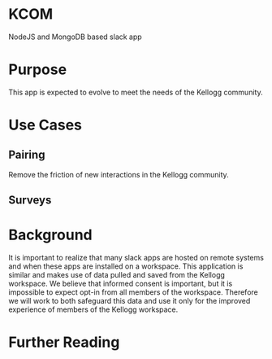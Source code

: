 # KCOM
NodeJS and MongoDB based slack app





# Purpose
This app is expected to evolve to meet the needs of the Kellogg community. 

# Use Cases
## Pairing
Remove the friction of new interactions in the Kellogg community.
## Surveys




# Background
It is important to realize that many slack apps are hosted on remote systems and when these apps are installed on a workspace. This application is similar and makes use of data pulled and saved from the Kellogg workspace. We believe that informed consent is important, but it is impossible to expect opt-in from all members of the workspace. Therefore we will work to both safeguard this data and use it only for the improved experience of members of the Kellogg workspace. 


# Further Reading


